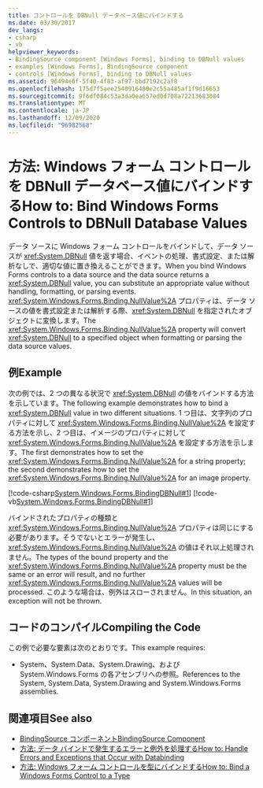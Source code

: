 ```yaml
---
title: コントロールを DBNull データベース値にバインドする
ms.date: 03/30/2017
dev_langs:
- csharp
- vb
helpviewer_keywords:
- BindingSource component [Windows Forms], binding to DBNull values
- examples [Windows Forms], BindingSource component
- controls [Windows Forms], binding to DBNull values
ms.assetid: 96494e6f-5f40-4f83-af97-bbd7192c2af8
ms.openlocfilehash: 175d7f5aee2540916480e2c55a485af1f9d16653
ms.sourcegitcommit: 9f6df084c53a3da0ea657ed0d708a72213683084
ms.translationtype: MT
ms.contentlocale: ja-JP
ms.lasthandoff: 12/09/2020
ms.locfileid: "96982568"
---
```

# <a name="how-to-bind-windows-forms-controls-to-dbnull-database-values"></a><span data-ttu-id="e5c60-102">方法: Windows フォーム コントロールを DBNull データベース値にバインドする</span><span class="sxs-lookup"><span data-stu-id="e5c60-102">How to: Bind Windows Forms Controls to DBNull Database Values</span></span>
<span data-ttu-id="e5c60-103">データ ソースに Windows フォーム コントロールをバインドして、データ ソースが <xref:System.DBNull> 値を返す場合、イベントの処理、書式設定、または解析なしで、適切な値に置き換えることができます。</span><span class="sxs-lookup"><span data-stu-id="e5c60-103">When you bind Windows Forms controls to a data source and the data source returns a <xref:System.DBNull> value, you can substitute an appropriate value without handling, formatting, or parsing events.</span></span> <span data-ttu-id="e5c60-104"><xref:System.Windows.Forms.Binding.NullValue%2A> プロパティは、データ ソースの値を書式設定または解析する際、<xref:System.DBNull> を指定されたオブジェクトに変換します。</span><span class="sxs-lookup"><span data-stu-id="e5c60-104">The <xref:System.Windows.Forms.Binding.NullValue%2A> property will convert <xref:System.DBNull> to a specified object when formatting or parsing the data source values.</span></span>  
  
## <a name="example"></a><span data-ttu-id="e5c60-105">例</span><span class="sxs-lookup"><span data-stu-id="e5c60-105">Example</span></span>  
 <span data-ttu-id="e5c60-106">次の例では、2 つの異なる状況で <xref:System.DBNull> の値をバインドする方法を示しています。</span><span class="sxs-lookup"><span data-stu-id="e5c60-106">The following example demonstrates how to bind a <xref:System.DBNull> value in two different situations.</span></span> <span data-ttu-id="e5c60-107">1 つ目は、文字列のプロパティに対して <xref:System.Windows.Forms.Binding.NullValue%2A> を設定する方法を示し、2 つ目は、イメージのプロパティに対して <xref:System.Windows.Forms.Binding.NullValue%2A> を設定する方法を示します。</span><span class="sxs-lookup"><span data-stu-id="e5c60-107">The first demonstrates how to set the <xref:System.Windows.Forms.Binding.NullValue%2A> for a string property; the second demonstrates how to set the <xref:System.Windows.Forms.Binding.NullValue%2A> for an image property.</span></span>  
  
 [!code-csharp[System.Windows.Forms.BindingDBNull#1](~/samples/snippets/csharp/VS_Snippets_Winforms/System.Windows.Forms.BindingDBNull/CS/form1.cs#1)]
 [!code-vb[System.Windows.Forms.BindingDBNull#1](~/samples/snippets/visualbasic/VS_Snippets_Winforms/System.Windows.Forms.BindingDBNull/VB/form1.vb#1)]  
  
 <span data-ttu-id="e5c60-108">バインドされたプロパティの種類と <xref:System.Windows.Forms.Binding.NullValue%2A> プロパティは同じにする必要があります。そうでないとエラーが発生し、<xref:System.Windows.Forms.Binding.NullValue%2A> の値はそれ以上処理されません。</span><span class="sxs-lookup"><span data-stu-id="e5c60-108">The types of the bound property and the <xref:System.Windows.Forms.Binding.NullValue%2A> property must be the same or an error will result, and no further <xref:System.Windows.Forms.Binding.NullValue%2A> values will be processed.</span></span> <span data-ttu-id="e5c60-109">このような場合は、例外はスローされません。</span><span class="sxs-lookup"><span data-stu-id="e5c60-109">In this situation, an exception will not be thrown.</span></span>  
  
## <a name="compiling-the-code"></a><span data-ttu-id="e5c60-110">コードのコンパイル</span><span class="sxs-lookup"><span data-stu-id="e5c60-110">Compiling the Code</span></span>  
 <span data-ttu-id="e5c60-111">この例で必要な要素は次のとおりです。</span><span class="sxs-lookup"><span data-stu-id="e5c60-111">This example requires:</span></span>  
  
- <span data-ttu-id="e5c60-112">System、System.Data、System.Drawing、および System.Windows.Forms の各アセンブリへの参照。</span><span class="sxs-lookup"><span data-stu-id="e5c60-112">References to the System, System.Data, System.Drawing and System.Windows.Forms assemblies.</span></span>  
  
## <a name="see-also"></a><span data-ttu-id="e5c60-113">関連項目</span><span class="sxs-lookup"><span data-stu-id="e5c60-113">See also</span></span>

- [<span data-ttu-id="e5c60-114">BindingSource コンポーネント</span><span class="sxs-lookup"><span data-stu-id="e5c60-114">BindingSource Component</span></span>](bindingsource-component.md)
- [<span data-ttu-id="e5c60-115">方法: データ バインドで発生するエラーと例外を処理する</span><span class="sxs-lookup"><span data-stu-id="e5c60-115">How to: Handle Errors and Exceptions that Occur with Databinding</span></span>](how-to-handle-errors-and-exceptions-that-occur-with-databinding.md)
- [<span data-ttu-id="e5c60-116">方法: Windows フォーム コントロールを型にバインドする</span><span class="sxs-lookup"><span data-stu-id="e5c60-116">How to: Bind a Windows Forms Control to a Type</span></span>](how-to-bind-a-windows-forms-control-to-a-type.md)
